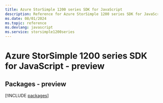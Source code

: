 ```yaml
---
title: Azure StorSimple 1200 series SDK for JavaScript
description: Reference for Azure StorSimple 1200 series SDK for JavaScript
ms.date: 08/01/2024
ms.topic: reference
ms.devlang: javascript
ms.service: storsimple1200series
---
```

# Azure StorSimple 1200 series SDK for JavaScript - preview
## Packages - preview
[!INCLUDE [packages](storsimple-1200-series-index.md)]